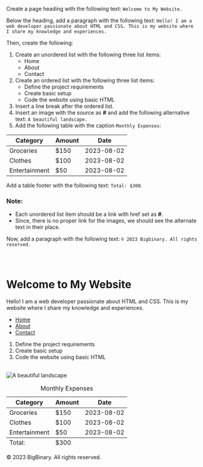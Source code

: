 Create a page heading with
the following text:
`Welcome to My Website.`

Below the heading, add a paragraph
with the following text:
`Hello! I am a web developer passionate about HTML and CSS. This is my website where I share my knowledge and experiences.`

Then, create the following:

1. Create an unordered list with
   the following three list items:
   - Home
   - About
   - Contact
2. Create an ordered list with the
   following three list items:
   - Define the project requirements
   - Create basic setup
   - Code the website using basic HTML
3. Insert a line break after the ordered list.
4. Insert an image with the source as **#**
   and add the following alternative text:
   `A beautiful landscape.`
5. Add the following table with the
   caption `Monthly Expenses`:

| Category      | Amount | Date       |
| ------------- | ------ | ---------- |
| Groceries     | $150   | 2023-08-02 |
| Clothes       | $100   | 2023-08-02 |
| Entertainment | $50    | 2023-08-02 |

Add a table footer with the
following text:
`Total: $300`.

### Note:
- Each unordered list item should
be a link with href set as **#**.
- Since, there is no proper link
for the images,
we should see the alternate text
in their place.

Now, add a paragraph with the following
text:
`© 2023 Bigbinary. All rights reserved.`

<codeblock language="html" type="exercise" testMode="fixedInput" matchSolutionCode="true">
<code>
<!-- Write your code below -->
</code>
<solution>
<!-- Write your code below -->
<h1>Welcome to My Website</h1>

<p>Hello! I am a web developer passionate about HTML and CSS. This is my website where I share my knowledge and experiences.</p>

<ul>
  <li><a href="#">Home</a></li>
  <li><a href="#">About</a></li>
  <li><a href="#">Contact</a></li>
</ul>
<ol>
  <li>Define the project requirements</li>
  <li>Create basic setup</li>
  <li>Code the website using basic HTML</li>
</ol>
<br>
<img src="#" alt="A beautiful landscape">
<table>
  <caption>Monthly Expenses</caption>
  <thead>
    <tr>
      <th>Category</th>
      <th>Amount</th>
      <th>Date</th>
    </tr>
  </thead>
  <tbody>
    <tr>
      <td>Groceries</td>
      <td>$150</td>
      <td>2023-08-02</td>
    </tr>
    <tr>
      <td>Clothes</td>
      <td>$100</td>
      <td>2023-08-02</td>
    </tr>
    <tr>
      <td>Entertainment</td>
      <td>$50</td>
      <td>2023-08-02</td>
    </tr>
  </tbody>
  <tfoot>
    <tr>
      <td>Total:</td>
      <td>$300</td>
    </tr>
  </tfoot>
</table>

<p>© 2023 BigBinary. All rights reserved.</p>
</solution>
</codeblock>
